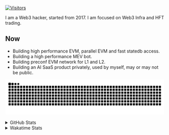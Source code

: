 <!-- markdownlint-disable MD041 MD010 MD033 -->
[![Visitors](https://api.visitorbadge.io/api/daily?path=Akagi201%2FAkagi201&label=Visitors%20Today&countColor=%2337d67a)](https://visitorbadge.io/status?path=Akagi201%2FAkagi201)

I am a Web3 hacker, started from 2017. I am focused on Web3 Infra and HFT trading.

## Now

* Building high performance EVM, parallel EVM and fast statedb access.
* Building a high performance MEV bot.
* Building preconf EVM network for L1 and L2.
* Building an AI SaaS product privately, used by myself, may or may not be public.

[![github contribution grid snake animation](https://raw.githubusercontent.com/Akagi201/Akagi201/output/github-contribution-grid-snake.svg#gh-light-mode-only)](https://github.com/Akagi201)

<details>
<summary>GitHub Stats</summary>
  <a href="https://github.com/Akagi201"><img alt="Profile Detail" src="https://raw.githubusercontent.com/Akagi201/Akagi201/master/profile-summary-card-output/dracula/0-profile-details.svg" /></a>
  <a href="https://github.com/Akagi201"><img alt="Github Stats" src="https://raw.githubusercontent.com/Akagi201/Akagi201/master/profile-summary-card-output/dracula/3-stats.svg" /></a>
  <a href="https://github.com/Akagi201"><img alt="Lang By Commits" src="https://raw.githubusercontent.com/Akagi201/Akagi201/master/profile-summary-card-output/dracula/2-most-commit-language.svg" /></a>
</details>

<details>
<summary>Wakatime Stats</summary>
<br>

<!--START_SECTION:waka-->

```txt
From: 23 December 2024 - To: 30 December 2024

Total Time: 29 hrs 42 mins

Other             13 hrs 41 mins  ███████████▓░░░░░░░░░░░░░   46.09 %
Rust              10 hrs          ████████▒░░░░░░░░░░░░░░░░   33.67 %
sh                1 hr 48 mins    █▓░░░░░░░░░░░░░░░░░░░░░░░   06.08 %
Markdown          1 hr 3 mins     █░░░░░░░░░░░░░░░░░░░░░░░░   03.58 %
Python            36 mins         ▓░░░░░░░░░░░░░░░░░░░░░░░░   02.06 %
TOML              30 mins         ▒░░░░░░░░░░░░░░░░░░░░░░░░   01.69 %
INI               27 mins         ▒░░░░░░░░░░░░░░░░░░░░░░░░   01.57 %
Go                25 mins         ▒░░░░░░░░░░░░░░░░░░░░░░░░   01.42 %
JavaScript        25 mins         ▒░░░░░░░░░░░░░░░░░░░░░░░░   01.41 %
Nemerle           15 mins         ▒░░░░░░░░░░░░░░░░░░░░░░░░   00.86 %
```

<!--END_SECTION:waka-->

</details>
